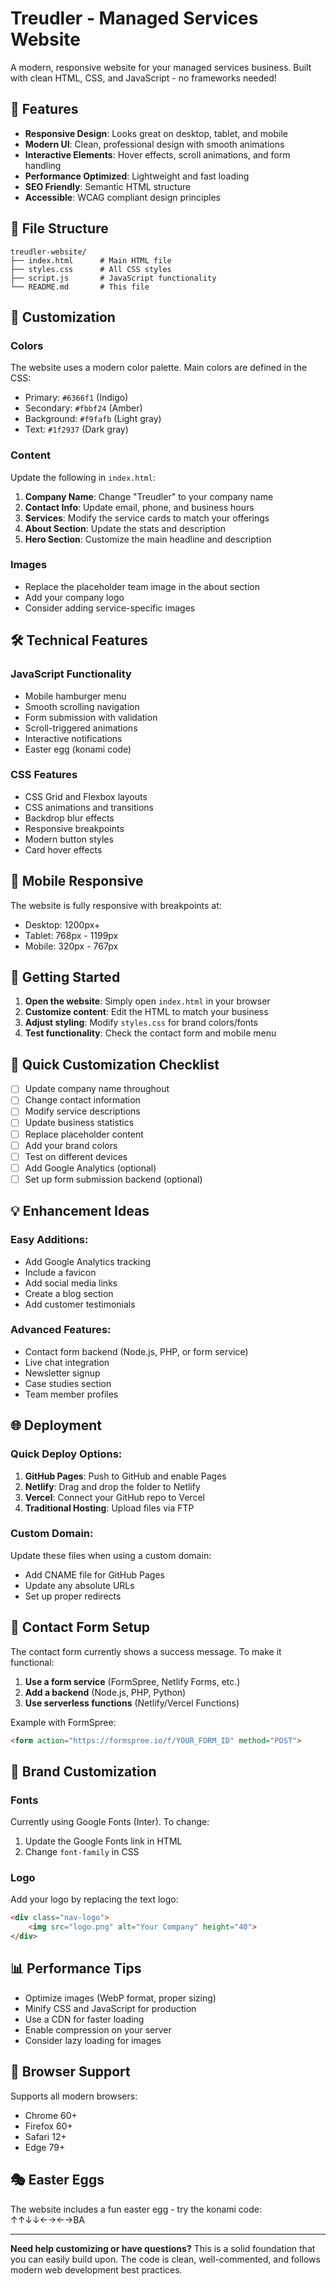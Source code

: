 # Treudler - Managed Services Website

A modern, responsive website for your managed services business. Built with clean HTML, CSS, and JavaScript - no frameworks needed!

## 🚀 Features

- **Responsive Design**: Looks great on desktop, tablet, and mobile
- **Modern UI**: Clean, professional design with smooth animations
- **Interactive Elements**: Hover effects, scroll animations, and form handling
- **Performance Optimized**: Lightweight and fast loading
- **SEO Friendly**: Semantic HTML structure
- **Accessible**: WCAG compliant design principles

## 📁 File Structure

```
treudler-website/
├── index.html      # Main HTML file
├── styles.css      # All CSS styles
├── script.js       # JavaScript functionality
└── README.md       # This file
```

## 🎨 Customization

### Colors
The website uses a modern color palette. Main colors are defined in the CSS:
- Primary: `#6366f1` (Indigo)
- Secondary: `#fbbf24` (Amber)
- Background: `#f9fafb` (Light gray)
- Text: `#1f2937` (Dark gray)

### Content
Update the following in `index.html`:
1. **Company Name**: Change "Treudler" to your company name
2. **Contact Info**: Update email, phone, and business hours
3. **Services**: Modify the service cards to match your offerings
4. **About Section**: Update the stats and description
5. **Hero Section**: Customize the main headline and description

### Images
- Replace the placeholder team image in the about section
- Add your company logo
- Consider adding service-specific images

## 🛠️ Technical Features

### JavaScript Functionality
- Mobile hamburger menu
- Smooth scrolling navigation
- Form submission with validation
- Scroll-triggered animations
- Interactive notifications
- Easter egg (konami code)

### CSS Features
- CSS Grid and Flexbox layouts
- CSS animations and transitions
- Backdrop blur effects
- Responsive breakpoints
- Modern button styles
- Card hover effects

## 📱 Mobile Responsive

The website is fully responsive with breakpoints at:
- Desktop: 1200px+
- Tablet: 768px - 1199px
- Mobile: 320px - 767px

## 🚀 Getting Started

1. **Open the website**: Simply open `index.html` in your browser
2. **Customize content**: Edit the HTML to match your business
3. **Adjust styling**: Modify `styles.css` for brand colors/fonts
4. **Test functionality**: Check the contact form and mobile menu

## 🎯 Quick Customization Checklist

- [ ] Update company name throughout
- [ ] Change contact information
- [ ] Modify service descriptions
- [ ] Update business statistics
- [ ] Replace placeholder content
- [ ] Add your brand colors
- [ ] Test on different devices
- [ ] Add Google Analytics (optional)
- [ ] Set up form submission backend (optional)

## 💡 Enhancement Ideas

### Easy Additions:
- Add Google Analytics tracking
- Include a favicon
- Add social media links
- Create a blog section
- Add customer testimonials

### Advanced Features:
- Contact form backend (Node.js, PHP, or form service)
- Live chat integration
- Newsletter signup
- Case studies section
- Team member profiles

## 🌐 Deployment

### Quick Deploy Options:
1. **GitHub Pages**: Push to GitHub and enable Pages
2. **Netlify**: Drag and drop the folder to Netlify
3. **Vercel**: Connect your GitHub repo to Vercel
4. **Traditional Hosting**: Upload files via FTP

### Custom Domain:
Update these files when using a custom domain:
- Add CNAME file for GitHub Pages
- Update any absolute URLs
- Set up proper redirects

## 📧 Contact Form Setup

The contact form currently shows a success message. To make it functional:

1. **Use a form service** (FormSpree, Netlify Forms, etc.)
2. **Add a backend** (Node.js, PHP, Python)
3. **Use serverless functions** (Netlify/Vercel Functions)

Example with FormSpree:
```html
<form action="https://formspree.io/f/YOUR_FORM_ID" method="POST">
```

## 🎨 Brand Customization

### Fonts
Currently using Google Fonts (Inter). To change:
1. Update the Google Fonts link in HTML
2. Change `font-family` in CSS

### Logo
Add your logo by replacing the text logo:
```html
<div class="nav-logo">
    <img src="logo.png" alt="Your Company" height="40">
</div>
```

## 📊 Performance Tips

- Optimize images (WebP format, proper sizing)
- Minify CSS and JavaScript for production
- Use a CDN for faster loading
- Enable compression on your server
- Consider lazy loading for images

## 🐛 Browser Support

Supports all modern browsers:
- Chrome 60+
- Firefox 60+
- Safari 12+
- Edge 79+

## 🎭 Easter Eggs

The website includes a fun easter egg - try the konami code: ↑↑↓↓←→←→BA

---

**Need help customizing or have questions?** 
This is a solid foundation that you can easily build upon. The code is clean, well-commented, and follows modern web development best practices.
